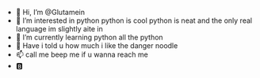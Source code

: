- 👋 Hi, I’m @Glutamein
- 🎉 I’m interested in python python is cool python is neat and the only real language im slightly aite in
- 🌱 I’m currently learning python all the python
- 🐍 Have i told u how much i like the danger noodle
- 📫 call me beep me if u wanna reach me
- 🅱️ 

<!---
Glutamein/Glutamein is a ✨ special ✨ repository because its `README.md` (this file) appears on your GitHub profile.
You can click the Preview link to take a look at your changes.
--->
